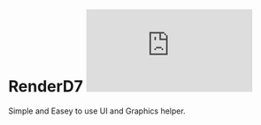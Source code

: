 # RenderD7 ![Docs](https://npi-d7.github.io/RenderD7/doc/main/doc/html/index.html)
Simple and Easey to use UI and Graphics helper.
